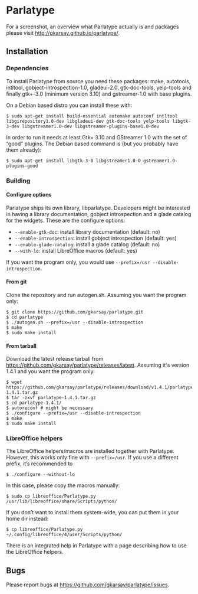 # Parlatype

For a screenshot, an overview what Parlatype actually is and packages please visit http://gkarsay.github.io/parlatype/.

## Installation

### Dependencies

To install Parlatype from source you need these packages: make, autotools, intltool, gobject-introspection-1.0, gladeui-2.0, gtk-doc-tools, yelp-tools and finally gtk+-3.0 (minimum version 3.10) and gstreamer-1.0 with base plugins.

On a Debian based distro you can install these with:

```
$ sudo apt-get install build-essential automake autoconf intltool libgirepository1.0-dev libgladeui-dev gtk-doc-tools yelp-tools libgtk-3-dev libgstreamer1.0-dev libgstreamer-plugins-base1.0-dev
```

In order to run it needs at least Gtk+ 3.10 and GStreamer 1.0 with the set of “good” plugins.
The Debian based command is (but you probably have them already):
```
$ sudo apt-get install libgtk-3-0 libgstreamer1.0-0 gstreamer1.0-plugins-good
```

### Building 

#### Configure options

Parlatype ships its own library, libparlatype. Developers might be interested in having a library documentation, gobject introspection and a glade catalog for the widgets. These are the configure options:

* `--enable-gtk-doc`: install library documentation (default: no)
* `--enable-introspection`: install gobject introspection (default: yes)
* `--enable-glade-catalog`: install a glade catalog (default: no)
* `--with-lo`: install LibreOffice macros (default: yes)

If you want the program only, you would use `--prefix=/usr --disable-introspection`.

#### From git
Clone the repository and run autogen.sh. Assuming you want the program only:
```
$ git clone https://github.com/gkarsay/parlatype.git
$ cd parlatype
$ ./autogen.sh --prefix=/usr --disable-introspection
$ make
$ sudo make install
```

#### From tarball
Download the latest release tarball from https://github.com/gkarsay/parlatype/releases/latest. Assuming it's version 1.4.1 and you want the program only:
```
$ wget https://github.com/gkarsay/parlatype/releases/download/v1.4.1/parlatype-1.4.1.tar.gz
$ tar -zxvf parlatype-1.4.1.tar.gz
$ cd parlatype-1.4.1/
$ autoreconf # might be necessary
$ ./configure --prefix=/usr --disable-introspection
$ make
$ sudo make install
```

### LibreOffice helpers
The LibreOffice helpers/macros are installed together with Parlatype. However, this works only fine with `--prefix=/usr`. If you use a different prefix, it’s recommended to
```
$ ./configure --without-lo
```
In this case, please copy the macros manually:
```
$ sudo cp libreoffice/Parlatype.py /usr/lib/libreoffice/share/Scripts/python/
```
If you don’t want to install them system-wide, you can put them in your home dir instead:
```
$ cp libreoffice/Parlatype.py ~/.config/libreoffice/4/user/Scripts/python/
```
There is an integrated help in Parlatype with a page describing how to use the LibreOffice helpers.

## Bugs
Please report bugs at https://github.com/gkarsay/parlatype/issues.


